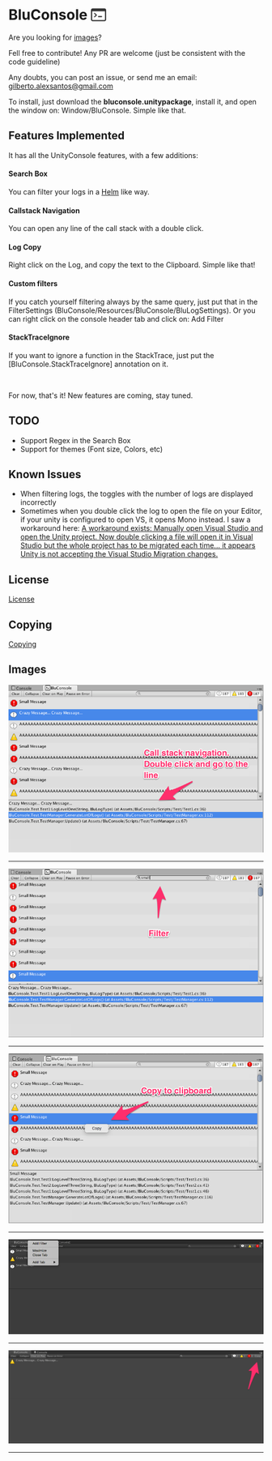 BluConsole <img src="images/console-brand.png" width=30 style="margin: 0px 0px -5px">
========================

Are you looking for [images](#images)?

Fell free to contribute! Any PR are welcome (just be consistent with the code guideline)

Any doubts, you can post an issue, or send me an email: <gilberto.alexsantos@gmail.com>

To install, just download the **bluconsole.unitypackage**, install it, and open the window on: Window/BluConsole. Simple like that.

Features Implemented
----------------------------

It has all the UnityConsole features, with a few additions:


#### Search Box

You can filter your logs in a [Helm](https://github.com/emacs-helm/helm) like way.

#### Callstack Navigation

You can open any line of the call stack with a double click.

#### Log Copy

Right click on the Log, and copy the text to the Clipboard. Simple like that!

#### Custom filters

If you catch yourself filtering always by the same query, just put that in the FilterSettings (BluConsole/Resources/BluConsole/BluLogSettings). Or you can right click on the console header tab and click on: Add Filter

#### StackTraceIgnore

If you want to ignore a function in the StackTrace, just put the [BluConsole.StackTraceIgnore] annotation on it.

<br>

For now, that's it! New features are coming, stay tuned.


TODO
----------------------------

* Support Regex in the Search Box
* Support for themes (Font size, Colors, etc)

Known Issues
----------------------------

* When filtering logs, the toggles with the number of logs are displayed incorrectly
* Sometimes when you double click the log to open the file on your Editor, if your unity is configured to open VS, it opens Mono instead. I saw a workaround here:
[A workaround exists: Manually open Visual Studio and open the Unity project. Now double clicking a file will open it in Visual Studio but the whole project has to be migrated each time... it appears Unity is not accepting the Visual Studio Migration changes.](http://answers.unity3d.com/questions/236390/monodevelop-opens-instead-of-visual-studio.html)


License
----------------------------

[License](LICENSE)


Copying
----------------------------

[Copying](COPYING)


Images <a name="images"></a>
----------------------------

![](images/image01.png)

<hr>

![](images/image02.png)

<hr>

![](images/image03.png)

<hr>

![](images/image04.png)

<hr>

![](images/image05.png)

<hr>